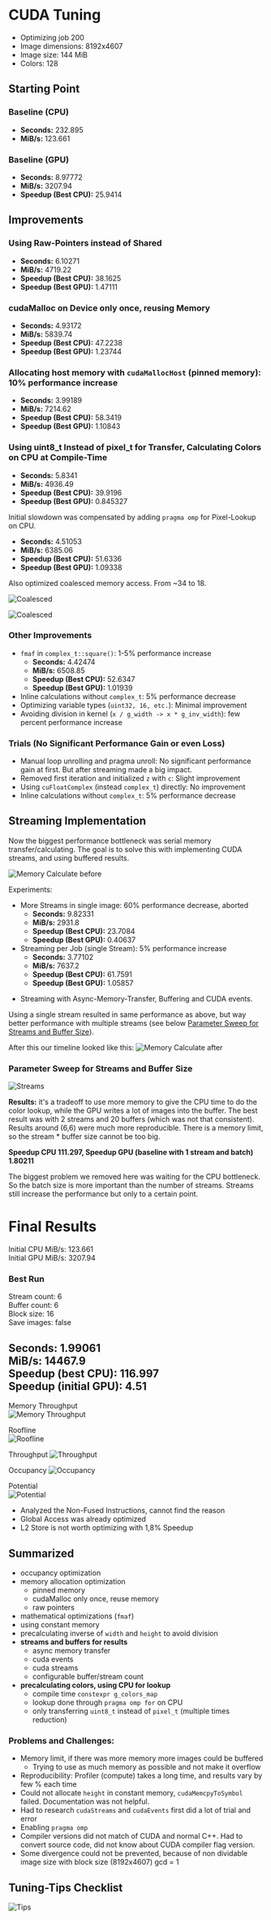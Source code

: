 # CUDA Tuning 
* Optimizing job 200
* Image dimensions: 8192x4607
* Image size: 144 MiB
* Colors: 128

## Starting Point
### Baseline (CPU)
- **Seconds:** 232.895
- **MiB/s:** 123.661

### Baseline (GPU)
- **Seconds:** 8.97772
- **MiB/s:** 3207.94
- **Speedup (Best CPU):** 25.9414

## Improvements
### Using Raw-Pointers instead of Shared
- **Seconds:** 6.10271
- **MiB/s:** 4719.22
- **Speedup (Best CPU):** 38.1625
- **Speedup (Best GPU):** 1.47111

### cudaMalloc on Device only once, reusing Memory
- **Seconds:** 4.93172
- **MiB/s:** 5839.74
- **Speedup (Best CPU):** 47.2238
- **Speedup (Best GPU):** 1.23744

### Allocating host memory with `cudaMallocHost` (pinned memory): 10% performance increase
  - **Seconds:** 3.99189
  - **MiB/s:** 7214.62
  - **Speedup (Best CPU):** 58.3419
  - **Speedup (Best GPU):** 1.10843

### Using uint8_t Instead of pixel_t for Transfer, Calculating Colors on CPU at Compile-Time
- **Seconds:** 5.8341
- **MiB/s:** 4936.49
- **Speedup (Best CPU):** 39.9196
- **Speedup (Best GPU):** 0.845327

Initial slowdown was compensated by adding `pragma omp` for Pixel-Lookup on CPU.
- **Seconds:** 4.51053
- **MiB/s:** 6385.06
- **Speedup (Best CPU):** 51.6336
- **Speedup (Best GPU):** 1.09338

Also optimized coalesced memory access. From ~34 to 18.

![Coalesced](coalesce.PNG)

![Coalesced](coalesce2.PNG)

### Other Improvements
- `fmaf` in `complex_t::square()`: 1-5% performance increase
  - **Seconds:** 4.42474
  - **MiB/s:** 6508.85
  - **Speedup (Best CPU):** 52.6347
  - **Speedup (Best GPU):** 1.01939
- Inline calculations without `complex_t`: 5% performance decrease
- Optimizing variable types (`uint32, 16, etc.`): Minimal improvement
- Avoiding division in kernel (`x / g_width -> x * g_inv_width`): few percent performance increase

### Trials (No Significant Performance Gain or even Loss)
- Manual loop unrolling and pragma unroll: No significant performance gain at first. But after streaming made a big impact.
- Removed first iteration and initialized `z` with `c`: Slight improvement
- Using `cuFloatComplex` (instead `complex_t`) directly: No improvement
- Inline calculations without `complex_t`: 5% performance decrease

## Streaming Implementation
Now the biggest performance bottleneck was serial memory transfer/calculating. The goal is to solve this with implementing CUDA streams, and using buffered results.

![Memory Calculate before](memory.PNG)

Experiments:
- More Streams in single image: 60% performance decrease, aborted
  - **Seconds:** 9.82331
  - **MiB/s:** 2931.8
  - **Speedup (Best CPU):** 23.7084
  - **Speedup (Best GPU):** 0.40637
- Streaming per Job (single Stream): 5% performance increase
  - **Seconds:** 3.77102
  - **MiB/s:** 7637.2
  - **Speedup (Best CPU):** 61.7591
  - **Speedup (Best GPU):** 1.05857
 * Streaming with Async-Memory-Transfer, Buffering and CUDA events.

Using a single stream resulted in same performance as above, but way better performance with multiple streams (see below [Parameter Sweep for Streams and Buffer Size](#parameter-sweep-for-streams-and-buffer-size)).

After this our timeline looked like this:
![Memory Calculate after](memory2.PNG)

### Parameter Sweep for Streams and Buffer Size

![Streams](streams.png)


**Results:** it's a tradeoff to use more memory to give the CPU time to do the color lookup, while the GPU writes a lot of images into the buffer. The best result was with 2 streams and 20 buffers (which was not that consistent). Results around (6,6) were much more reproducible. There is a memory limit, so the stream * buffer size cannot be too big.    

**Speedup CPU 111.297, Speedup GPU (baseline with 1 stream  and batch) 1.80211**


The biggest problem we removed here was waiting for the CPU bottleneck. So the batch size is more important than the number of streams. Streams still increase the performance but only to a certain point. 


# Final Results
Initial CPU MiB/s: 123.661  
Initial GPU MiB/s: 3207.94  

### Best Run
Stream count: 6  
Buffer count: 6   
Block size: 16  
Save images: false  


<h2>
    Seconds: 1.99061<br/>  
    MiB/s: 14467.9<br/>    
    Speedup (best CPU): 116.997<br/>  
    Speedup (initial GPU): 4.51<br/>  
</h2>

Memory Throughput  
![Memory Throughput](memory_throughput.PNG)

Roofline  
![Roofline](roofline.PNG)

Throughput
![Throughput](throughput.PNG)

Occupancy
![Occupancy](occupancy.PNG)

Potential  
![Potential](potential_still.PNG)

* Analyzed the Non-Fused Instructions, cannot find the reason
* Global Access was already optimized
* L2 Store is not worth optimizing with 1,8% Speedup

## Summarized
* occupancy optimization
* memory allocation optimization
  * pinned memory
  * cudaMalloc only once, reuse memory
  * raw pointers
* mathematical optimizations (`fmaf`)
* using constant memory
* precalculating inverse of `width` and `height` to avoid division
* **streams and buffers for results**
  * async memory transfer
  * cuda events
  * cuda streams
  * configurable buffer/stream count
* **precalculating colors, using CPU for lookup**
  * compile time `constexpr g_colors_map`
  * lookup done through `pragma omp for` on CPU
  * only transferring `uint8_t` instead of `pixel_t` (multiple times reduction)
  

### Problems and Challenges:
* Memory limit, if there was more memory more images could be buffered
  * Trying to use as much memory as possible and not make it overflow
* Reproducibility: Profiler (compute) takes a long time, and results vary by few % each time
* Could not allocate `height` in constant memory, `cudaMemcpyToSymbol` failed. Documentation was not helpful.
* Had to research `cudaStreams` and `cudaEvents` first did a lot of trial and error
* Enabling `pragma omp` 
* Compiler versions did not match of CUDA and normal C++. Had to convert source code, did not know about CUDA compiler flag version.
* Some divergence could not be prevented, because of non dividable image size with block size (8192x4607) gcd = 1


## Tuning-Tips Checklist
![Tips](tuningtips.PNG)
